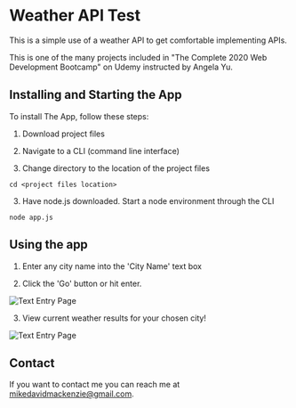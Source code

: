 # Weather API Test

<!--- These are examples. See https://shields.io for others or to customize this set of shields. You might want to include dependencies, project status and licence info here --->

This is a simple use of a weather API to get comfortable implementing APIs.

This is one of the many projects included in "The Complete 2020 Web Development Bootcamp" on Udemy instructed by Angela Yu.

## Installing and Starting the App

To install The App, follow these steps:

1. Download project files

2. Navigate to a CLI (command line interface)

2. Change directory to the location of the project files
```
cd <project files location>
```
3. Have node.js downloaded. Start a node environment through the CLI
```
node app.js
```

## Using the app

1. Enter any city name into the 'City Name' text box

2. Click the 'Go' button or hit enter.

![Text Entry Page](../master/weather1.GIF)

3. View current weather results for your chosen city!

![Text Entry Page](../master/weather2.GIF)

## Contact

If you want to contact me you can reach me at mikedavidmackenzie@gmail.com.
